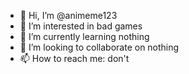 - 👋 Hi, I’m @animeme123
- 👀 I’m interested in bad games
- 🌱 I’m currently learning nothing
- 💞️ I’m looking to collaborate on nothing
- 📫 How to reach me: don't

<!---
animeme123/animeme123 is a ✨ special ✨ repository because its `README.md` (this file) appears on your GitHub profile.
You can click the Preview link to take a look at your changes.
--->
